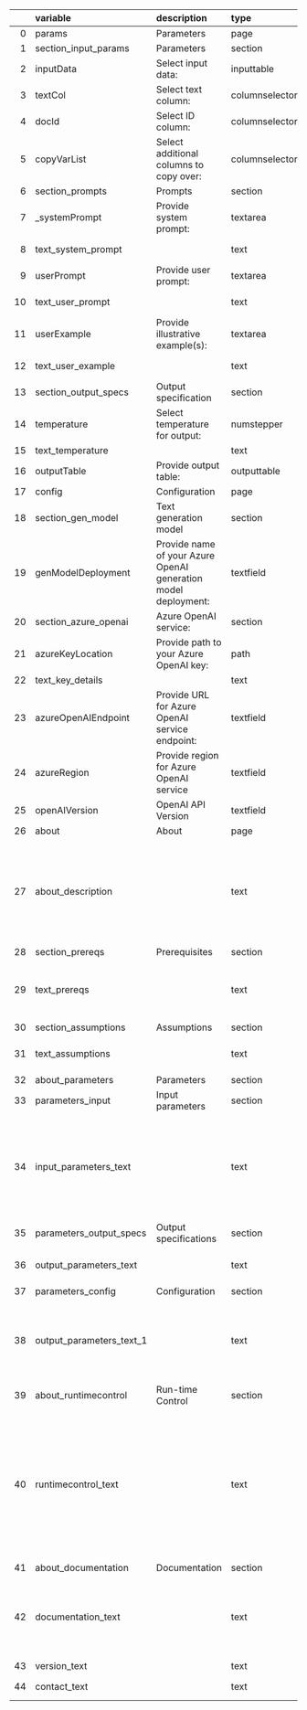 |    | variable                 | description                                                    | type           | value                                                                                                                                                                                                                                                                                                                                                                                                                                                                                                                                                                                                                                                                                                                                                                                                                                                                                                                                                                                                                                                                                                                                                                                                                                                                                                                                                                       |
|---:|:-------------------------|:---------------------------------------------------------------|:---------------|:----------------------------------------------------------------------------------------------------------------------------------------------------------------------------------------------------------------------------------------------------------------------------------------------------------------------------------------------------------------------------------------------------------------------------------------------------------------------------------------------------------------------------------------------------------------------------------------------------------------------------------------------------------------------------------------------------------------------------------------------------------------------------------------------------------------------------------------------------------------------------------------------------------------------------------------------------------------------------------------------------------------------------------------------------------------------------------------------------------------------------------------------------------------------------------------------------------------------------------------------------------------------------------------------------------------------------------------------------------------------------|
|  0 | params                   | Parameters                                                     | page           |                                                                                                                                                                                                                                                                                                                                                                                                                                                                                                                                                                                                                                                                                                                                                                                                                                                                                                                                                                                                                                                                                                                                                                                                                                                                                                                                                                             |
|  1 | section_input_params     | Parameters                                                     | section        |                                                                                                                                                                                                                                                                                                                                                                                                                                                                                                                                                                                                                                                                                                                                                                                                                                                                                                                                                                                                                                                                                                                                                                                                                                                                                                                                                                             |
|  2 | inputData                | Select input data:                                             | inputtable     |                                                                                                                                                                                                                                                                                                                                                                                                                                                                                                                                                                                                                                                                                                                                                                                                                                                                                                                                                                                                                                                                                                                                                                                                                                                                                                                                                                             |
|  3 | textCol                  | Select text column:                                            | columnselector |                                                                                                                                                                                                                                                                                                                                                                                                                                                                                                                                                                                                                                                                                                                                                                                                                                                                                                                                                                                                                                                                                                                                                                                                                                                                                                                                                                             |
|  4 | docId                    | Select ID column:                                              | columnselector |                                                                                                                                                                                                                                                                                                                                                                                                                                                                                                                                                                                                                                                                                                                                                                                                                                                                                                                                                                                                                                                                                                                                                                                                                                                                                                                                                                             |
|  5 | copyVarList              | Select additional columns to copy over:                        | columnselector |                                                                                                                                                                                                                                                                                                                                                                                                                                                                                                                                                                                                                                                                                                                                                                                                                                                                                                                                                                                                                                                                                                                                                                                                                                                                                                                                                                             |
|  6 | section_prompts          | Prompts                                                        | section        |                                                                                                                                                                                                                                                                                                                                                                                                                                                                                                                                                                                                                                                                                                                                                                                                                                                                                                                                                                                                                                                                                                                                                                                                                                                                                                                                                                             |
|  7 | _systemPrompt            | Provide system prompt:                                         | textarea       |                                                                                                                                                                                                                                                                                                                                                                                                                                                                                                                                                                                                                                                                                                                                                                                                                                                                                                                                                                                                                                                                                                                                                                                                                                                                                                                                                                             |
|  8 | text_system_prompt       |                                                                | text           | Use the system prompt to provide broad instructions to the LLM such as role, task description and response specification.                                                                                                                                                                                                                                                                                                                                                                                                                                                                                                                                                                                                                                                                                                                                                                                                                                                                                                                                                                                                                                                                                                                                                                                                                                                   |
|  9 | userPrompt               | Provide user prompt:                                           | textarea       |                                                                                                                                                                                                                                                                                                                                                                                                                                                                                                                                                                                                                                                                                                                                                                                                                                                                                                                                                                                                                                                                                                                                                                                                                                                                                                                                                                             |
| 10 | text_user_prompt         |                                                                | text           | Use the user prompt to provide specific instructions on the task to perform.  Use tags like {Question}, {Context} etc. to refer to the context provided.                                                                                                                                                                                                                                                                                                                                                                                                                                                                                                                                                                                                                                                                                                                                                                                                                                                                                                                                                                                                                                                                                                                                                                                                                    |
| 11 | userExample              | Provide illustrative example(s):                               | textarea       |                                                                                                                                                                                                                                                                                                                                                                                                                                                                                                                                                                                                                                                                                                                                                                                                                                                                                                                                                                                                                                                                                                                                                                                                                                                                                                                                                                             |
| 12 | text_user_example        |                                                                | text           | Use the user example to provide 0, 1, or more illustrative examples of context and desired response from the LLM. Tag examples as Example: and Answer:.                                                                                                                                                                                                                                                                                                                                                                                                                                                                                                                                                                                                                                                                                                                                                                                                                                                                                                                                                                                                                                                                                                                                                                                                                     |
| 13 | section_output_specs     | Output specification                                           | section        |                                                                                                                                                                                                                                                                                                                                                                                                                                                                                                                                                                                                                                                                                                                                                                                                                                                                                                                                                                                                                                                                                                                                                                                                                                                                                                                                                                             |
| 14 | temperature              | Select temperature for output:                                 | numstepper     |                                                                                                                                                                                                                                                                                                                                                                                                                                                                                                                                                                                                                                                                                                                                                                                                                                                                                                                                                                                                                                                                                                                                                                                                                                                                                                                                                                             |
| 15 | text_temperature         |                                                                | text           | Use the temperature control to govern how the LLM generates its response based on next word prediction.                                                                                                                                                                                                                                                                                                                                                                                                                                                                                                                                                                                                                                                                                                                                                                                                                                                                                                                                                                                                                                                                                                                                                                                                                                                                     |
| 16 | outputTable              | Provide output table:                                          | outputtable    |                                                                                                                                                                                                                                                                                                                                                                                                                                                                                                                                                                                                                                                                                                                                                                                                                                                                                                                                                                                                                                                                                                                                                                                                                                                                                                                                                                             |
| 17 | config                   | Configuration                                                  | page           |                                                                                                                                                                                                                                                                                                                                                                                                                                                                                                                                                                                                                                                                                                                                                                                                                                                                                                                                                                                                                                                                                                                                                                                                                                                                                                                                                                             |
| 18 | section_gen_model        | Text generation model                                          | section        |                                                                                                                                                                                                                                                                                                                                                                                                                                                                                                                                                                                                                                                                                                                                                                                                                                                                                                                                                                                                                                                                                                                                                                                                                                                                                                                                                                             |
| 19 | genModelDeployment       | Provide name of your Azure OpenAI generation model deployment: | textfield      |                                                                                                                                                                                                                                                                                                                                                                                                                                                                                                                                                                                                                                                                                                                                                                                                                                                                                                                                                                                                                                                                                                                                                                                                                                                                                                                                                                             |
| 20 | section_azure_openai     | Azure OpenAI service:                                          | section        |                                                                                                                                                                                                                                                                                                                                                                                                                                                                                                                                                                                                                                                                                                                                                                                                                                                                                                                                                                                                                                                                                                                                                                                                                                                                                                                                                                             |
| 21 | azureKeyLocation         | Provide path to your Azure OpenAI key:                         | path           |                                                                                                                                                                                                                                                                                                                                                                                                                                                                                                                                                                                                                                                                                                                                                                                                                                                                                                                                                                                                                                                                                                                                                                                                                                                                                                                                                                             |
| 22 | text_key_details         |                                                                | text           | Ensure this key is located in a file saved in a secure folder.                                                                                                                                                                                                                                                                                                                                                                                                                                                                                                                                                                                                                                                                                                                                                                                                                                                                                                                                                                                                                                                                                                                                                                                                                                                                                                              |
| 23 | azureOpenAIEndpoint      | Provide URL for Azure OpenAI service endpoint:                 | textfield      |                                                                                                                                                                                                                                                                                                                                                                                                                                                                                                                                                                                                                                                                                                                                                                                                                                                                                                                                                                                                                                                                                                                                                                                                                                                                                                                                                                             |
| 24 | azureRegion              | Provide region for Azure OpenAI service                        | textfield      |                                                                                                                                                                                                                                                                                                                                                                                                                                                                                                                                                                                                                                                                                                                                                                                                                                                                                                                                                                                                                                                                                                                                                                                                                                                                                                                                                                             |
| 25 | openAIVersion            | OpenAI API Version                                             | textfield      |                                                                                                                                                                                                                                                                                                                                                                                                                                                                                                                                                                                                                                                                                                                                                                                                                                                                                                                                                                                                                                                                                                                                                                                                                                                                                                                                                                             |
| 26 | about                    | About                                                          | page           |                                                                                                                                                                                                                                                                                                                                                                                                                                                                                                                                                                                                                                                                                                                                                                                                                                                                                                                                                                                                                                                                                                                                                                                                                                                                                                                                                                             |
| 27 | about_description        |                                                                | text           | LLM - Azure OpenAI In-context Learning==============================================This custom step helps you interact with a Large Language Model (LLM) calling an [Azure OpenAI](https://microsoftlearning.github.io/mslearn-openai/Instructions/Exercises/01-get-started-azure-openai.html) service to process simple instructions on specified input data. It uses an approach called In-context learning which uses provided examples to perform a task.  If no example is provided, then the LLM simply uses the provided context.  This is useful for cases where a call to an LLM does not require prior search, filter or query of data sources (such as what Retrieval Augmented Generation provides) . Run inside a SAS session, this custom step takes either a SAS dataset or a CAS table as input and returns a SAS dataset (or CAS table) as output, with the response added as a new variable.                                                                                                                                                                                                                                                                                                                                                                                                                                                             |
| 28 | section_prereqs          | Prerequisites                                                  | section        |                                                                                                                                                                                                                                                                                                                                                                                                                                                                                                                                                                                                                                                                                                                                                                                                                                                                                                                                                                                                                                                                                                                                                                                                                                                                                                                                                                             |
| 29 | text_prereqs             |                                                                | text           | 1. Python is available to the SAS Viya Compute session.  2. Python packages to be installed:   i.  openai: https://pypi.org/project/openai/  ii.   pandas: https://pypi.org/project/pandas/  3. Viya 4 environment version 2025.01 or later 4. Valid Azure OpenAI service with large language models deployed.  Refer here for instructions: https://learn.microsoft.com/en-us/azure/ai-services/openai/quickstart?tabs=command-line%2Cpython-new&pivots=programming-language-studio                                                                                                                                                                                                                                                                                                                                                                                                                                                                                                                                                                                                                                                                                                                                                                                                                                                                                        |
| 30 | section_assumptions      | Assumptions                                                    | section        |                                                                                                                                                                                                                                                                                                                                                                                                                                                                                                                                                                                                                                                                                                                                                                                                                                                                                                                                                                                                                                                                                                                                                                                                                                                                                                                                                                             |
| 31 | text_assumptions         |                                                                | text           | Current assumptions for this initial versions (future versions may improve upon the same):1. Users  choose either a SAS dataset or Cloud Analytics Services (CAS) table as their input 2. User has already configured Azure OpenAI to deploy both an embedding function and LLM service, or knows the deployment names.                                                                                                                                                                                                                                                                                                                                                                                                                                                                                                                                                                                                                                                                                                                                                                                                                                                                                                                                                                                                                                                     |
| 32 | about_parameters         | Parameters                                                     | section        |                                                                                                                                                                                                                                                                                                                                                                                                                                                                                                                                                                                                                                                                                                                                                                                                                                                                                                                                                                                                                                                                                                                                                                                                                                                                                                                                                                             |
| 33 | parameters_input         | Input parameters                                               | section        |                                                                                                                                                                                                                                                                                                                                                                                                                                                                                                                                                                                                                                                                                                                                                                                                                                                                                                                                                                                                                                                                                                                                                                                                                                                                                                                                                                             |
| 34 | input_parameters_text    |                                                                | text           | 1. Input table (input port, required): Attach either a SAS dataset or a SAS Cloud Analytics Services (CAS) table to the input port of this step.2. Select text column (column selector, max 1): Select a column containing the context to be provided to the LLM3. System prompt (text area): Provide a system prompt for use by the LLM. The system prompt helps clarify the role that the LLM plays and is also used for other instructions such as how to answer the question and the format in which to present the results.4. User prompt (text area): Provide a user prompt which contains specific instructions to be fulfilled by the LLM.  In the user prompt, use fields like {Question} and {Context} to refer to the question or context provided.5. Illustrative examples (text area):  Provide some illustrative examples (the 'shots') which are used as a basis for the LLM to answer the question. Provide this in the form of "Question:" and "Answer:" pairs                                                                                                                                                                                                                                                                                                                                                                                             |
| 35 | parameters_output_specs  | Output specifications                                          | section        |                                                                                                                                                                                                                                                                                                                                                                                                                                                                                                                                                                                                                                                                                                                                                                                                                                                                                                                                                                                                                                                                                                                                                                                                                                                                                                                                                                             |
| 36 | output_parameters_text   |                                                                | text           | 1. Temperature (numeric stepper): Use the temperature control to govern how the LLM generates its response based on next word prediction.2. Output table (output port, required) : Attach a table referring to either a SAS dataset or CAS table which contains the original input columns along with the LLM's answer.                                                                                                                                                                                                                                                                                                                                                                                                                                                                                                                                                                                                                                                                                                                                                                                                                                                                                                                                                                                                                                                     |
| 37 | parameters_config        | Configuration                                                  | section        |                                                                                                                                                                                                                                                                                                                                                                                                                                                                                                                                                                                                                                                                                                                                                                                                                                                                                                                                                                                                                                                                                                                                                                                                                                                                                                                                                                             |
| 38 | output_parameters_text_1 |                                                                | text           | 1. Text generation model (text field): Provide the name of a Azure OpenAI model deployment.For convenience, you may choose to use the same name as the OpenAI LLM. Example, gpt-35-turbo to gpt-35-turbo.2. Azure Key Location (file selector): Provide path to your Azure OpenAI key, located on the filesystem.  This would be a text file containing the value of the key.  Make sure this is saved in a secure location.3. Azure OpenAI endpoint (text field): Provide the URL of the Azure OpenAI service.4. Azure OpenAI region (text field): Provide the region where the service is set up (e.g. eastus2)5. OpenAI version (default provided): Provide an OpenAI version number in case you want to override the default.                                                                                                                                                                                                                                                                                                                                                                                                                                                                                                                                                                                                                                           |
| 39 | about_runtimecontrol     | Run-time Control                                               | section        |                                                                                                                                                                                                                                                                                                                                                                                                                                                                                                                                                                                                                                                                                                                                                                                                                                                                                                                                                                                                                                                                                                                                                                                                                                                                                                                                                                             |
| 40 | runtimecontrol_text      |                                                                | text           | Note: Run-time control is optional.  You may choose whether to execute the main code of this step or not, based on upstream conditions set by earlier SAS programs.  This includes nodes run prior to this custom step earlier in a SAS Studio Flow, or a previous program in the same session.Refer this blog (https://communities.sas.com/t5/SAS-Communities-Library/Switch-on-switch-off-run-time-control-of-SAS-Studio-Custom-Steps/ta-p/885526) for more details on the concept.The following macro variable,```sas_aicl_run_trigger```will initialize with a value of 1 by default, indicating an 'enabled' status and allowing the custom step to run.If you wish to control execution of this custom step, include code in an upstream SAS program to set this variable to 0.  This 'disables' execution of the custom step.To 'disable' this step, run the following code upstream:```sas%global _aicl_run_trigger;%let _aicl_run_trigger = 0;```To 'enable' this step again, run the following (it's assumed that this has already been set as a global variable):```sas%let _aicl_run_trigger = 1;```IMPORTANT: Be aware that disabling this step means that none of its main execution code will run, and any  downstream code which was dependent on this code may fail.  Change this setting only if it aligns with the objective of your SAS Studio program. |
| 41 | about_documentation      | Documentation                                                  | section        |                                                                                                                                                                                                                                                                                                                                                                                                                                                                                                                                                                                                                                                                                                                                                                                                                                                                                                                                                                                                                                                                                                                                                                                                                                                                                                                                                                             |
| 42 | documentation_text       |                                                                | text           | 1.  Azure OpenAI service: https://learn.microsoft.com/en-us/azure/ai-services/openai/2.  SAS Communities article on configuring Viya for Python integration: https://communities.sas.com/t5/SAS-Communities-Library/Configuring-SAS-Viya-for-Python-Integration/ta-p/8474593. The SAS Viya Platform Deployment Guide (refer to SAS Configurator for Open Source within): https://go.documentation.sas.com/doc/en/itopscdc/default/itopssr/p1n66p7u2cm8fjn13yeggzbxcqqg.htm?fromDefault=#p19cpvrrjw3lurn135ih46tjm7oi 4. OpenAI API versions change periodically. Keep track of them here: https://learn.microsoft.com/en-us/azure/ai-services/openai/api-version-deprecation                                                                                                                                                                                                                                                                                                                                                                                                                                                                                                                                                                                                                                                                                                |
| 43 | version_text             |                                                                | text           | Version: 1.0  (13MAR2025)                                                                                                                                                                                                                                                                                                                                                                                                                                                                                                                                                                                                                                                                                                                                                                                                                                                                                                                                                                                                                                                                                                                                                                                                                                                                                                                                                   |
| 44 | contact_text             |                                                                | text           | Created/contact: - Sundaresh Sankaran (sundaresh.sankaran@sas.com) - Crystal Baker (crystal.baker@sas.com)                                                                                                                                                                                                                                                                                                                                                                                                                                                                                                                                                                                                                                                                                                                                                                                                                                                                                                                                                                                                                                                                                                                                                                                                                                                                  |